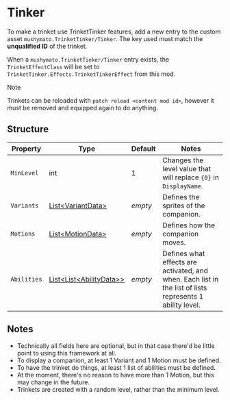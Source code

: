 # Tinker

To make a trinket use TrinketTinker features, add a new entry to the custom asset `mushymato.TrinketTinker/Tinker`.
The key used must match the __unqualified ID__ of the trinket.

When a `mushymato.TrinketTinker/Tinker` entry exists, the `TrinketEffectClass` will be set to `TrinketTinker.Effects.TrinketTinkerEffect` from this mod.

> [!NOTE]
> Trinkets can be reloaded with `patch reload <content mod id>`, however it must be removed and equipped again to do anything.

## Structure

| Property | Type | Default | Notes |
| -------- | ---- | ------- | ----- |
| `MinLevel` | int | 1 | Changes the level value that will replace `{0}` in `DisplayName`. |
| `Variants` | [List\<VariantData\>](2-Variant.md) | _empty_ | Defines the sprites of the companion. |
| `Motions` | [List\<MotionData\>](3-Motion.md) | _empty_ | Defines how the companion moves. |
| `Abilities` | [List\<List\<AbilityData\>\>](4-Ability.md) | _empty_ | Defines what effects are activated, and when. Each list in the list of lists represents 1 ability level. |

## Notes

- Technically all fields here are optional, but in that case there'd be little point to using this framework at all.
- To display a companion, at least 1 Variant and 1 Motion must be defined.
- To have the trinket do things, at least 1 list of abilities must be defined.
- At the moment, there's no reason to have more than 1 Motion, but this may change in the future.
- Trinkets are created with a random level, rather than the minimum level.